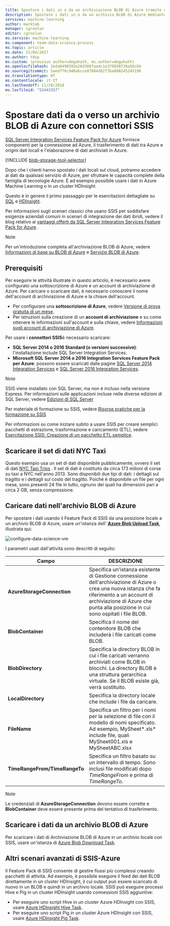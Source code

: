```yaml
---
title: Spostare i dati in o da un archiviazione BLOB di Azure tramite connettori SSIS | Microsoft Docs
description: Spostare i dati in o da un archivio BLOB di Azure mediante connettori SSIS.
services: machine-learning
author: marktab
manager: cgronlun
editor: cgronlun
ms.service: machine-learning
ms.component: team-data-science-process
ms.topic: article
ms.date: 11/04/2017
ms.author: tdsp
ms.custom: (previous author=deguhath, ms.author=deguhath)
ms.openlocfilehash: 2eda0490392e26d386faa4c1e379b50738a56cbb
ms.sourcegitcommit: 5aed7f6c948abcce87884d62f3ba098245245196
ms.translationtype: HT
ms.contentlocale: it-IT
ms.lasthandoff: 11/28/2018
ms.locfileid: "52443357"
---
```

# <a name="move-data-to-or-from-azure-blob-storage-using-ssis-connectors"></a>Spostare dati da o verso un archivio BLOB di Azure con connettori SSIS
[SQL Server Integration Services Feature Pack for Azure](https://msdn.microsoft.com/library/mt146770.aspx) fornisce componenti per la connessione ad Azure, il trasferimento di dati tra Azure e origini dati locali e l'elaborazione di dati archiviati in Azure.

[!INCLUDE [blob-storage-tool-selector](../../../includes/machine-learning-blob-storage-tool-selector.md)]

Dopo che i clienti hanno spostato i dati locali sul cloud, potranno accedere ai dati da qualsiasi servizio di Azure, per sfruttare le capacità complete della famiglia di tecnologie Azure. È ad esempio possibile usare i dati in Azure Machine Learning o in un cluster HDInsight.

Questo è in genere il primo passaggio per le esercitazioni dettagliate su [SQL](sql-walkthrough.md) e [HDInsight](hive-walkthrough.md).

Per informazioni sugli scenari classici che usano SSIS per soddisfare esigenze aziendali comuni in scenari di integrazione dei dati ibridi, vedere il blog relativo ai [vantaggi offerti da SQL Server Integration Services Feature Pack for Azure](https://blogs.msdn.com/b/ssis/archive/2015/06/25/doing-more-with-sql-server-integration-services-feature-pack-for-azure.aspx) .

> [!NOTE]
> Per un'introduzione completa all'archiviazione BLOB di Azure, vedere [Informazioni di base su BLOB di Azure](../../storage/blobs/storage-dotnet-how-to-use-blobs.md) e [Servizio BLOB di Azure](https://msdn.microsoft.com/library/azure/dd179376.aspx).
> 
> 

## <a name="prerequisites"></a>Prerequisiti
Per eseguire le attività illustrate in questo articolo, è necessario avere configurato una sottoscrizione di Azure e un account di archiviazione di Azure. Per caricare o scaricare dati, è necessario conoscere il nome dell'account di archiviazione di Azure e la chiave dell'account.

* Per configurare una **sottoscrizione di Azure**, vedere [Versione di prova gratuita di un mese](https://azure.microsoft.com/pricing/free-trial/).
* Per istruzioni sulla creazione di un **account di archiviazione** e su come ottenere le informazioni sull'account e sulla chiave, vedere [Informazioni sugli account di archiviazione di Azure](../../storage/common/storage-create-storage-account.md).

Per usare i **connettori SSIS**è necessario scaricare:

* **SQL Server 2014 o 2016 Standard (o versioni successive)**: l'installazione include SQL Server Integration Services.
* **Microsoft SQL Server 2014 o 2016 Integration Services Feature Pack per Azure**: possono essere scaricati dalle pagine [SQL Server 2014 Integration Services](https://www.microsoft.com/download/details.aspx?id=47366) e [SQL Server 2016 Integration Services](https://www.microsoft.com/download/details.aspx?id=49492).

> [!NOTE]
> SSIS viene installato con SQL Server, ma non è incluso nella versione Express. Per informazioni sulle applicazioni incluse nelle diverse edizioni di SQL Server, vedere [Edizioni di SQL Server](https://www.microsoft.com/en-us/server-cloud/products/sql-server-editions/)
> 
> 

Per materiale di formazione su SSIS, vedere [Risorse pratiche per la formazione su SSIS](https://www.microsoft.com/sql-server/training-certification)

Per informazioni su come iniziare subito a usare SSIS per creare semplici pacchetti di estrazione, trasformazione e caricamento (ETL), vedere [Esercitazione SSIS: Creazione di un pacchetto ETL semplice](https://msdn.microsoft.com/library/ms169917.aspx).

## <a name="download-nyc-taxi-dataset"></a>Scaricare il set di dati NYC Taxi
Questo esempio usa un set di dati disponibile pubblicamente, ovvero il set di dati [NYC Taxi Trips](http://www.andresmh.com/nyctaxitrips/) . Il set di dati è costituito da circa 173 milioni di corse su taxi a NYC nell'anno 2013. Sono disponibili due tipi di dati: i dettagli sul tragitto e i dettagli sul costo del tragitto. Poiché è disponibile un file per ogni mese, sono presenti 24 file in tutto, ognuno dei quali ha dimensioni pari a circa 2 GB, senza compressione.

## <a name="upload-data-to-azure-blob-storage"></a>Caricare dati nell'archivio BLOB di Azure
Per spostare i dati usando il Feature Pack di SSIS da una posizione locale a un archivio BLOB di Azure, usare un'istanza dell' [**Azure Blob Upload Task**](https://msdn.microsoft.com/library/mt146776.aspx), illustrata qui:

![configure-data-science-vm](./media/move-data-to-azure-blob-using-ssis/ssis-azure-blob-upload-task.png)

I parametri usati dall'attività sono descritti di seguito:

| Campo | DESCRIZIONE |
| --- | --- |
| **AzureStorageConnection** |Specifica un'istanza esistente di Gestione connessione dell'archiviazione di Azure o crea una nuova istanza che fa riferimento a un account di archiviazione di Azure che punta alla posizione in cui sono ospitati i file BLOB. |
| **BlobContainer** |Specifica il nome del contenitore BLOB che includerà i file caricati come BLOB. |
| **BlobDirectory** |Specifica la directory BLOB in cui i file caricati verranno archiviati come BLOB in blocchi. La directory BLOB è una struttura gerarchica virtuale. Se il BLOB esiste già, verrà sostituito. |
| **LocalDirectory** |Specifica la directory locale che include i file da caricare. |
| **FileName** |Specifica un filtro per i nomi per la selezione di file con il modello di nomi specificato. Ad esempio, MySheet\*.xls\* include file, quali MySheet001.xls e MySheetABC.xlsx |
| **TimeRangeFrom/TimeRangeTo** |Specifica un filtro basato su un intervallo di tempo. Sono inclusi file modificati dopo *TimeRangeFrom* e prima di *TimeRangeTo*. |

> [!NOTE]
> Le credenziali di **AzureStorageConnection** devono essere corrette e **BlobContainer** deve essere presente prima del tentativo di trasferimento.
> 
> 

## <a name="download-data-from-azure-blob-storage"></a>Scaricare i dati da un archivio BLOB di Azure
Per scaricare i dati di Archiviazione BLOB di Azure in un archivio locale con SSIS, usare un'istanza di [Azure Blob Download Task](https://msdn.microsoft.com/library/mt146779.aspx).

## <a name="more-advanced-ssis-azure-scenarios"></a>Altri scenari avanzati di SSIS-Azure
Il Feature Pack di SSIS consente di gestire flussi più complessi creando pacchetti di attività. Ad esempio, è possibile eseguire il feed dei dati BLOB direttamente in un cluster HDInsight, il cui output può essere scaricato di nuovo in un BLOB e quindi in un archivio locale. SSIS può eseguire processi Hive e Pig in un cluster HDInsight usando connessioni SSIS aggiuntive:

* Per eseguire uno script Hive in un cluster Azure HDInsight con SSIS, usare [Azure HDInsight Hive Task](https://msdn.microsoft.com/library/mt146771.aspx).
* Per eseguire uno script Pig in un cluster Azure HDInsight con SSIS, usare [Azure HDInsight Pig Task](https://msdn.microsoft.com/library/mt146781.aspx).


